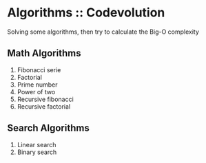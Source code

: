 # Algorithms :: Codevolution

Solving some algorithms, then try to calculate the Big-O complexity

## Math Algorithms

1. Fibonacci serie
2. Factorial
3. Prime number
4. Power of two
5. Recursive fibonacci
5. Recursive factorial

## Search Algorithms

1. Linear search
2. Binary search